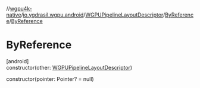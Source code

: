 //[wgpu4k-native](../../../../index.md)/[io.ygdrasil.wgpu.android](../../index.md)/[WGPUPipelineLayoutDescriptor](../index.md)/[ByReference](index.md)/[ByReference](-by-reference.md)

# ByReference

[android]\
constructor(other: [WGPUPipelineLayoutDescriptor](../index.md))

constructor(pointer: Pointer? = null)